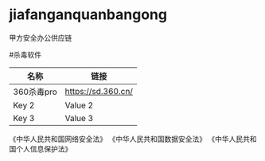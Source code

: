 # jiafanganquanbangong
甲方安全办公供应链

#杀毒软件

| 名称 | 链接 |
| --- | --- |
| 360杀毒pro | https://sd.360.cn/ |
| Key 2 | Value 2 |
| Key 3 | Value 3 |






《中华人民共和国网络安全法》
《中华人民共和国数据安全法》
《中华人民共和国个人信息保护法》
